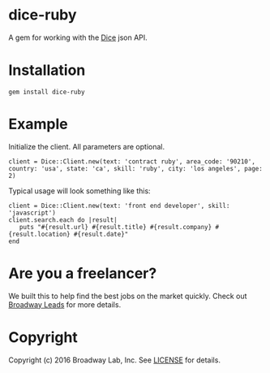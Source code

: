 # dice-ruby

A gem for working with the [Dice](http://dice.com) json API. 

# Installation

```
gem install dice-ruby
```
 # Example
 
 Initialize the client. All parameters are optional.
 ```
 client = Dice::Client.new(text: 'contract ruby', area_code: '90210', country: 'usa', state: 'ca', skill: 'ruby', city: 'los angeles', page: 2)
 ```
 
 Typical usage will look something like this: 
 ``` 
 client = Dice::Client.new(text: 'front end developer', skill: 'javascript')
 client.search.each do |result| 
    puts "#{result.url} #{result.title} #{result.company} #{result.location} #{result.date}"
end
```
# Are you a freelancer? 

We built this to help find the best jobs on the market quickly. Check out [Broadway Leads](http://broadwaylab.com/leads) for more details. 

# Copyright

Copyright (c) 2016 Broadway Lab, Inc. See [LICENSE](license) for details. 

